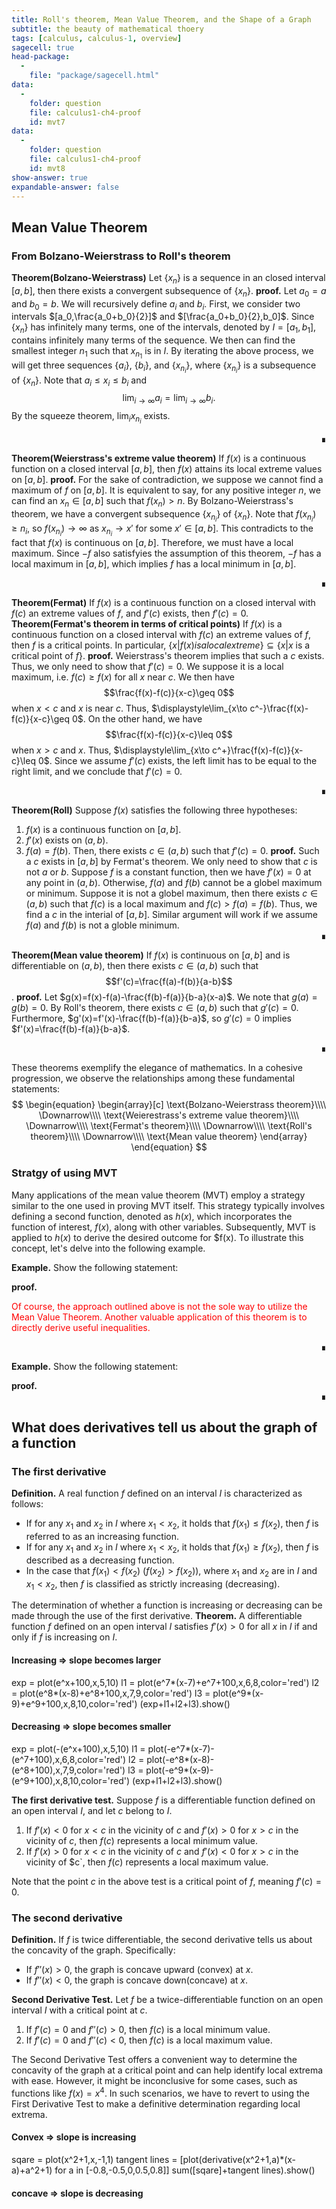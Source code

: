```yaml
---
title: Roll's theorem, Mean Value Theorem, and the Shape of a Graph
subtitle: the beauty of mathematical thoery
tags: [calculus, calculus-1, overview]
sagecell: true
head-package:
  -
    file: "package/sagecell.html"
data:
  -
    folder: question
    file: calculus1-ch4-proof
    id: mvt7
data:
  -
    folder: question
    file: calculus1-ch4-proof
    id: mvt8
show-answer: true
expandable-answer: false
---
```


## Mean Value Theorem

### From Bolzano-Weierstrass to Roll's theorem

**Theorem(Bolzano-Weierstrass)** Let $\{x_n\}$ is a sequence in an closed interval $[a,b]$, then there exists a convergent subsequence of $\{x_n\}$.
**proof.** Let $a_0=a$ and $b_0=b$. We will recursively define $a_i$ and $b_i$. First, we consider two intervals $[a_0,\frac{a_0+b_0}{2}]$ and $[\frac{a_0+b_0}{2},b_0]$. Since $\{x_n\}$ has infinitely many terms, one of the intervals, denoted by $I=[a_1,b_1]$, contains infinitely many terms of the sequence. We then can find the smallest integer $n_1$ such that $x_{n_1}$ is in $I$. By iterating the above process, we will get three sequences $\{a_i\}$, $\{b_i\}$, and $\{x_{n_i}\}$, where $\{x_{n_i}\}$ is a subsequence of $\{x_n\}$. Note that $a_i\leq x_i\leq b_i$ and
$$\lim_{i\to\infty}a_i =\lim_{i\to\infty} b_i.$$
By the squeeze theorem, $\lim_{i}x_{n_i}$ exists.<div style="text-align: right;">∎</div>

**Theorem(Weierstrass's extreme value theorem)** If $f(x)$ is a continuous function on a closed interval $[a,b]$, then $f(x)$ attains its local extreme values on $[a,b]$.
**proof.** For the sake of contradiction, we suppose we cannot find a maximum of $f$ on $[a,b]$. It is equivalent to say, for any positive integer $n$, we can find an $x_n\in[a,b]$ such that $f(x_n)>n$. By Bolzano-Weierstrass's theorem, we have a convergent subsequence $\{x_{n_i}\}$ of $\{x_n\}$. Note that $f(x_{n_i})\geq n_i$, so $f(x_{n_i})\to\infty$ as $x_{n_i}\to x'$ for some $x'\in [a,b]$. This contradicts to the fact that $f(x)$ is continuous on $[a,b]$. Therefore, we must have a local maximum. Since $-f$ also satisfyies the assumption of this theorem, $-f$ has a local maximum in $[a,b]$, which implies $f$ has a local minimum in $[a,b]$.<div style="text-align: right;">∎</div>

**Theorem(Fermat)** If $f(x)$ is a continuous function on a closed interval with $f(c)$ an extreme values of $f$, and $f'(c)$ exists, then $f'(c)=0$.
**Theorem(Fermat's theorem in terms of critical points)** If $f(x)$ is a continuous function on a closed interval with $f(c)$ an extreme values of $f$, then $f$ is a critical points. In particular, $\{x|f(x) is a local extreme\}\subseteq\{x|x\text{ is a critical point of }f\}$.
**proof.** Weierstrass's theorem implies that such a $c$ exists. Thus, we only need to show that $f'(c)=0$. We suppose it is a local maximum, i.e. $f(c)\geq f(x)$ for all $x$ near $c$. We then have
$$\frac{f(x)-f(c)}{x-c}\geq 0$$
when $x<c$ and $x$ is near $c$. Thus, $\displaystyle\lim_{x\to c^-}\frac{f(x)-f(c)}{x-c}\geq 0$. On the other hand, we have
$$\frac{f(x)-f(c)}{x-c}\leq 0$$
when $x>c$ and $x$. Thus, $\displaystyle\lim_{x\to c^+}\frac{f(x)-f(c)}{x-c}\leq 0$.
Since we assume $f'(c)$ exists, the left limit has to be equal to the right limit, and we conclude that $f'(c)=0$.<div style="text-align: right;">∎</div>

**Theorem(Roll)** Suppose $f(x)$ satisfies the following three hypotheses:
1. $f(x)$ is a continuous function on $[a,b]$.
2. $f'(x)$ exists on $(a,b)$.
3. $f(a)=f(b)$.
Then, there exists $c\in (a,b)$ such that $f'(c)=0$.
**proof.** Such a $c$ exists in $[a,b]$ by Fermat's theorem. We only need to show that $c$ is not $a$ or $b$. Suppose $f$ is a constant function, then we have $f'(x)=0$ at any point in $(a,b)$. Otherwise, $f(a)$ and $f(b)$ cannot be a globel maximum or minimum. Suppose it is not a globel maximum, then there exists $c\in(a,b)$ such that $f(c)$ is a local maximum and $f(c)>f(a)=f(b)$. Thus, we find a $c$ in the interial of $[a,b]$. Similar argument will work if we assume $f(a)$ and $f(b)$ is not a globle minimum.<div style="text-align: right;">∎</div>

**Theorem(Mean value theorem)** If $f(x)$ is continuous on $[a,b]$ and is differentiable on $(a,b)$, then there exists $c\in(a,b)$ such that 
$$f'(c)=\frac{f(a)-f(b)}{a-b}$$.
**proof.** Let $g(x)=f(x)-f(a)-\frac{f(b)-f(a)}{b-a}(x-a)$. We note that $g(a)=g(b)=0$. By Roll's theorem, there exists $c\in(a,b)$ such that $g'(c)=0$. Furthermore, $g'(x)=f'(x)-\frac{f(b)-f(a)}{b-a}$, so $g'(c)=0$ implies $f'(x)=\frac{f(b)-f(a)}{b-a}$.<div style="text-align: right;">∎</div>

These theorems exemplify the elegance of mathematics. In a cohesive progression, we observe the relationships among these fundamental statements:
$$
\begin{equation}
  \begin{array}[c]
    \text{Bolzano-Weierstrass theorem}\\\\
    \Downarrow\\\\
    \text{Weierestrass's extreme value theorem}\\\\
    \Downarrow\\\\
    \text{Fermat's theorem}\\\\
    \Downarrow\\\\
    \text{Roll's theorem}\\\\
    \Downarrow\\\\
    \text{Mean value theorem}
  \end{array}
\end{equation}
$$

### Stratgy of using MVT

Many applications of the mean value theorem (MVT) employ a strategy similar to the one used in proving MVT itself. This strategy typically involves defining a second function, denoted as $h(x)$, which incorporates the function of interest, $f(x)$, along with other variables. Subsequently, MVT is applied to $h(x)$ to derive the desired outcome for $f(x). To illustrate this concept, let's delve into the following example.

**Example.** Show the following statement: <div id='question-question-calculus1-ch4-proof-mvt7'></div>
**proof.** <div id='answer-question-calculus1-ch4-proof-mvt7'></div>

<p style="color:red">Of course, the approach outlined above is not the sole way to utilize the Mean Value Theorem. Another valuable application of this theorem is to directly derive useful inequalities.</p><div style="text-align: right;">∎</div>

**Example.** Show the following statement: <div id='question-question-calculus1-ch4-proof-mvt8'></div>
**proof.** <div id='answer-question-calculus1-ch4-proof-mvt8'></div><div style="text-align: right;">∎</div>

## What does derivatives tell us about the graph of a function

### The first derivative

**Definition.** A real function $f$ defined on an interval $I$ is characterized as follows:
- If for any $x_1$ and $x_2$ in $I$ where $x_1 < x_2$, it holds that $f(x_1) \leq f(x_2)$, then $f$ is referred to as an increasing function.
- If for any $x_1$ and $x_2$ in $I$ where $x_1 < x_2$, it holds that $f(x_1) \geq f(x_2)$, then $f$ is described as a decreasing function.
- In the case that $f(x_1) < f(x_2)$ ($f(x_2) > f(x_2)$), where $x_1$ and $x_2$ are in $I$ and $x_1 < x_2$, then $f$ is classified as strictly increasing (decreasing).

The determination of whether a function is increasing or decreasing can be made through the use of the first derivative.
**Theorem.** A differentiable function $f$ defined on an open interval $I$ satisfies $f'(x) > 0$ for all $x$ in $I$ if and only if $f$ is increasing on $I$.

#### Increasing => slope becomes larger
<div class='compute'>
exp = plot(e^x+100,x,5,10)
l1 = plot(e^7*(x-7)+e^7+100,x,6,8,color='red')
l2 = plot(e^8*(x-8)+e^8+100,x,7,9,color='red')
l3 = plot(e^9*(x-9)+e^9+100,x,8,10,color='red')
(exp+l1+l2+l3).show()
</div>

#### Decreasing => slope becomes smaller 
<div class='compute'>
exp = plot(-(e^x+100),x,5,10)
l1 = plot(-e^7*(x-7)-(e^7+100),x,6,8,color='red')
l2 = plot(-e^8*(x-8)-(e^8+100),x,7,9,color='red')
l3 = plot(-e^9*(x-9)-(e^9+100),x,8,10,color='red')
(exp+l1+l2+l3).show()
</div>

**The first derivative test.** Suppose $f$ is a differentiable function defined on an open interval $I$, and let $c$ belong to $I$.
1. If $f'(x) < 0$ for $x < c$ in the vicinity of $c$ and $f'(x) > 0$ for $x > c$ in the vicinity of $c$, then $f(c)$ represents a local minimum value.
2. If $f'(x) > 0$ for $x < c$ in the vicinity of $c$ and $f'(x) < 0$ for $x > c$ in the vicinity of $c`, then $f(c)$ represents a local maximum value.

Note that the point $c$ in the above test is a critical point of $f$, meaning $f'(c) = 0$.

### The second derivative

**Definition.** If $f$ is twice differentiable, the second derivative tells us about the concavity of the graph. Specifically:
- If $f''(x) > 0$, the graph is concave upward (convex) at $x$.
- If $f''(x) < 0$, the graph is concave down(concave) at $x$.

**Second Derivative Test.** Let $f$ be a twice-differentiable function on an open interval $I$ with a critical point at $c$.
1. If $f'(c) = 0$ and $f''(c) > 0$, then $f(c)$ is a local minimum value.
2. If $f'(c) = 0$ and $f''(c) < 0$, then $f(c)$ is a local maximum value.

The Second Derivative Test offers a convenient way to determine the concavity of the graph at a critical point and can help identify local extrema with ease. However, it might be inconclusive for some cases, such as functions like $f(x) = x^4$. In such scenarios, we have to revert to using the First Derivative Test to make a definitive determination regarding local extrema.

#### Convex => slope is increasing
<div class='compute'>
sqare = plot(x^2+1,x,-1,1)
tangent lines = [plot(derivative(x^2+1,a)*(x-a)+a^2+1) for a in [-0.8,-0.5,0,0.5,0.8]]
sum([sqare]+tangent lines).show()
</div>

#### concave => slope is decreasing